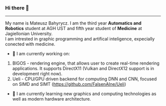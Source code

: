### Hi there 👋
<hr>

My name is Mateusz Bahyrycz. I am the third year <b>Automatics and Robotics</b> student at AGH UST and fifth year student of <b>Medicine</b> at Jagiellonian University.
<br>
I am intrested in graphic programming and artifical inteligence, expecially conected with medicine. 
<br>
- 🔭 I am currently working on:
1. BIGOS - rendering engine, that allows user to create real-time rendering applications. It supports DirectX11 (Vulkan and DirectX12 support is in development right now).
2. Ueli - CPU/GPU driven backend for computing DNN and CNN, focused on SIMD and SIMT (https://github.com/FalsenAIne/Ueli)
- 🌱 I am currently learning new graphics and computing technologies as well as modern hardware architecture.



<!--
**MBahyrycz/MBahyrycz** is a ✨ _special_ ✨ repository because its `README.md` (this file) appears on your GitHub profile.
![Vulkan](https://github.com/KhronosGroup/Vulkan-Guide/blob/master/images/vulkan_logo.png)
Here are some ideas to get you started:

- 🔭 I’m currently working on ...
- 🌱 I’m currently learning ...
- 👯 I’m looking to collaborate on ...
- 🤔 I’m looking for help with ...
- 💬 Ask me about ...
- 📫 How to reach me: ...
- 😄 Pronouns: ...
- ⚡ Fun fact: ...
-->
